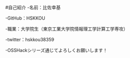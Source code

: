 #自己紹介
-名前：比佐幸基

-GitHub：HSKKOU

-職業：大学院生（東京工業大学院情報理工学計算工学専攻）

-twitter：hskkou38359


-OSSHackシリーズ通じてよろしくお願いします！
